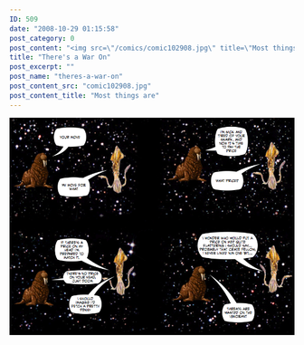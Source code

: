 ```yaml
---
ID: 509
date: "2008-10-29 01:15:58"
post_category: 0
post_content: "<img src=\"/comics/comic102908.jpg\" title=\"Most things are\" />"
title: "There's a War On"
post_excerpt: ""
post_name: "theres-a-war-on"
post_content_src: "comic102908.jpg"
post_content_title: "Most things are"
---
```



[![Most things are](/comics-hi-res/comic102908.jpg)](/comics-hi-res/comic102908.jpg)
